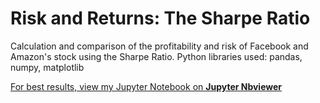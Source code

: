 # Risk and Returns: The Sharpe Ratio
Calculation and comparison of the profitability and risk of Facebook and Amazon's stock using the Sharpe Ratio. Python libraries used: pandas, numpy, matplotlib

<a href="https://nbviewer.jupyter.org/github/CodyMayers/Risk-and-Returns-The-Sharpe-Ratio/blob/master/notebook.ipynb">For best results, view my Jupyter Notebook on <strong><u>Jupyter Nbviewer</u></strong></a>
